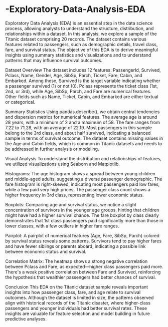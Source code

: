 # -Exploratory-Data-Analysis-EDA

Exploratory Data Analysis (EDA) is an essential step in the data science process, allowing analysts to understand the structure, distribution, and relationships within a dataset. In this analysis, we explore a sample of the Titanic dataset comprising 20 records. The dataset contains various features related to passengers, such as demographic details, travel class, fare, and survival status. The objective of this EDA is to derive meaningful insights using summary statistics and visualizations and to understand patterns that may influence survival outcomes.

Dataset Overview
The dataset includes 12 features: PassengerId, Survived, Pclass, Name, Gender, Age, SibSp, Parch, Ticket, Fare, Cabin, and Embarked. Among these, Survived is the target variable indicating whether a passenger survived (1) or not (0). Pclass represents the ticket class (1st, 2nd, or 3rd), while Age, SibSp, Parch, and Fare are numerical features. Other fields such as Name, Ticket, Cabin, and Embarked are either textual or categorical.

Summary Statistics
Using pandas.describe(), we obtain central tendencies and dispersion metrics for numerical features. The average age is around 28 years, with a minimum of 2 and a maximum of 58. The fare ranges from 7.22 to 71.28, with an average of 22.19. Most passengers in this sample belong to the 3rd class, and about half survived, indicating a balanced sample in terms of survival outcome. The dataset contains missing values in the Age and Cabin fields, which is common in Titanic datasets and needs to be addressed in further analysis or modeling.

Visual Analysis
To understand the distribution and relationships of features, we utilized visualizations using Seaborn and Matplotlib.

Histograms: The age histogram shows a spread between young children and middle-aged adults, suggesting a diverse passenger demographic. The fare histogram is right-skewed, indicating most passengers paid low fares, while a few paid very high prices. The passenger class count shows a higher frequency in 3rd class, representing lower economic status.

Boxplots: Comparing age and survival status, we notice a slight concentration of survivors in the younger age groups, hinting that children might have had a higher survival chance. The fare boxplot by class clearly demonstrates that 1st class passengers paid significantly more than those in lower classes, with a few outliers in higher fare ranges.

Pairplot: A pairplot of numerical features (Age, Fare, SibSp, Parch) colored by survival status reveals some patterns. Survivors tend to pay higher fares and have fewer siblings or parents aboard, indicating a possible link between economic status and survival.

Correlation Matrix: The heatmap shows a strong negative correlation between Pclass and Fare, as expected—higher class passengers paid more. There's a weak positive correlation between Fare and Survived, reinforcing the hypothesis that wealthier passengers had better chances of survival.

Conclusion
This EDA on the Titanic dataset sample reveals important insights into how passenger class, fare, and age relate to survival outcomes. Although the dataset is limited in size, the patterns observed align with historical records of the Titanic disaster, where higher-class passengers and younger individuals had better survival rates. These insights are valuable for feature selection and model building in future predictive analyses.
